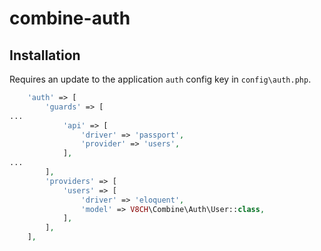 # combine-auth

## Installation

Requires an update to the application `auth` config key in `config\auth.php`.

```php
    'auth' => [
        'guards' => [
...
            'api' => [
                'driver' => 'passport',
                'provider' => 'users',
            ],
...
        ],
        'providers' => [
            'users' => [
                'driver' => 'eloquent',
                'model' => V8CH\Combine\Auth\User::class,
            ],
        ],
    ],
```